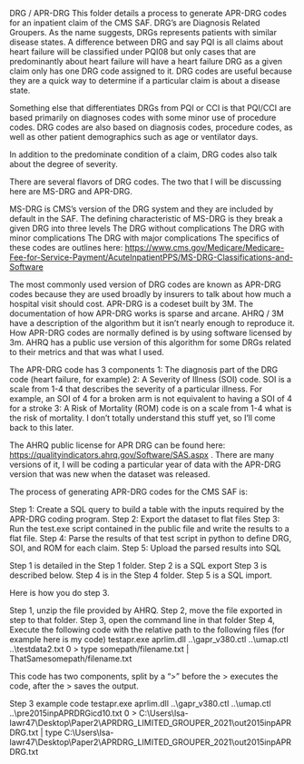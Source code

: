 DRG / APR-DRG
This folder details a process to generate APR-DRG codes for an inpatient claim of the CMS SAF.
DRG’s are Diagnosis Related Groupers. As the name suggests, DRGs represents patients with similar disease states. A difference between DRG and say PQI is all claims about heart failure will be classified under PQI08 but only cases that are predominantly about heart failure will have a heart failure DRG as a given claim only has one DRG code assigned to it. DRG codes are useful because they are a quick way to determine if a particular claim is about a disease state. 

Something else that differentiates DRGs from PQI or CCI is that PQI/CCI are based primarily on diagnoses codes with some minor use of procedure codes. DRG codes are also based on diagnosis codes, procedure codes, as well as other patient demographics such as age or ventilator days. 

In addition to the predominate condition of a claim, DRG codes also talk about the degree of severity.

There are several flavors of DRG codes. The two that I will be discussing here are MS-DRG and APR-DRG.

MS-DRG is CMS’s version of the DRG system and they are included by default in the SAF. The defining characteristic of MS-DRG is they break a given DRG into three levels
The DRG without complications
The DRG with minor complications
The DRG with major complications
The specifics of these codes are outlines here: https://www.cms.gov/Medicare/Medicare-Fee-for-Service-Payment/AcuteInpatientPPS/MS-DRG-Classifications-and-Software

The most commonly used version of DRG codes are known as APR-DRG codes because they are used broadly by insurers to talk about how much a hospital visit should cost. APR-DRG is a codeset built by 3M. The documentation of how APR-DRG works is sparse and arcane. AHRQ / 3M have a description of the algorithm but it isn’t nearly enough to reproduce it. How APR-DRG codes are normally defined is by using software licensed by 3m. AHRQ has a public use version of this algorithm for some DRGs related to their metrics and that was what I used.

The APR-DRG code has 3 components
1: The diagnosis part of the DRG code (heart failure, for example)
2: A Severity of Illness (SOI) code. SOI is a scale from 1-4 that describes the severity of a particular illness. For example, an SOI of 4 for a broken arm is not equivalent to having a SOI of 4 for a stroke
3: A Risk of Mortality (ROM) code is on a scale from 1-4 what is the risk of mortality. I don’t totally understand this stuff yet, so I’ll come back to this later. 

The AHRQ public license for APR DRG can be found here: https://qualityindicators.ahrq.gov/Software/SAS.aspx . There are many versions of it, I will be coding a particular year of data with the APR-DRG version that was new when the dataset was released. 

The process of generating APR-DRG codes for the CMS SAF is: 

Step 1: Create a SQL query to build a table with the inputs required by the APR-DRG coding program.
Step 2: Export the dataset to flat files
Step 3: Run the test.exe script contained in the public file and write the results to a flat file.
Step 4: Parse the results of that test script in python to define DRG, SOI, and ROM for each claim.
Step 5: Upload the parsed results into SQL

Step 1 is detailed in the Step 1 folder.
Step 2 is a SQL export
Step 3 is described below.
Step 4 is in the Step 4 folder.
Step 5 is a SQL import. 

Here is how you do step 3. 

Step 1, unzip the file provided by AHRQ.
Step 2, move the file exported in step to that folder. 
Step 3, open the command line in that folder
Step 4, Execute the following code with the relative path to the following files (for example here is my code)
testapr.exe aprlim.dll ..\gapr_v380.ctl ..\umap.ctl ..\testdata2.txt 0 > type somepath/filename.txt | ThatSamesomepath/filename.txt

This code has two components, split by a “>” before the > executes the code, after the > saves the output. 

Step 3 example code
testapr.exe aprlim.dll ..\gapr_v380.ctl ..\umap.ctl ..\pre2015inpAPRDRGicd10.txt 0 > C:\Users\lsa-lawr47\Desktop\Paper2\APRDRG_LIMITED_GROUPER_2021\out2015inpAPRDRG.txt | type C:\Users\lsa-lawr47\Desktop\Paper2\APRDRG_LIMITED_GROUPER_2021\out2015inpAPRDRG.txt


